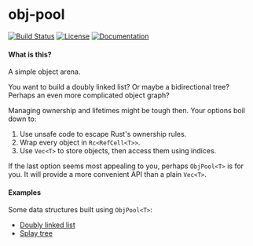 # obj-pool

[![Build Status](https://travis-ci.org/stjepang/vec-arena.svg?branch=master)](https://travis-ci.org/artemshein/obj-pool)
[![License](https://img.shields.io/badge/license-Apache--2.0%2FMIT-blue.svg)](https://github.com/artemshein/obj-pool)
[![Documentation](https://docs.rs/obj-pool/badge.svg)](https://docs.rs/obj-pool)

#### What is this?

A simple object arena.

You want to build a doubly linked list? Or maybe a bidirectional tree? Perhaps an even more
complicated object graph?

Managing ownership and lifetimes might be tough then. Your options boil down to:

1. Use unsafe code to escape Rust's ownership rules.
2. Wrap every object in `Rc<RefCell<T>>`.
3. Use `Vec<T>` to store objects, then access them using indices.

If the last option seems most appealing to you, perhaps `ObjPool<T>` is for you.
It will provide a more convenient API than a plain `Vec<T>`.

#### Examples

Some data structures built using `ObjPool<T>`:

* [Doubly linked list](https://github.com/artemshein/obj-pool/blob/master/examples/linked_list.rs)
* [Splay tree](https://github.com/artemshein/obj-pool/blob/master/examples/splay_tree.rs)
